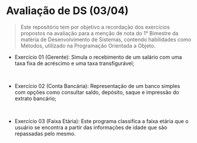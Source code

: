 # Avaliação de DS (03/04)
> Este repositório tem por objetivo a recordação dos exercícios propostos na avaliação para a menção de nota do 1° Bimestre da matéria de Desenvolvimento de Sistemas, contendo habilidades como Métodos, utilizado na Programação Orientada a Objeto.

- Exercício 01 (Gerente): Simula o recebimento de um salário com uma taxa fixa de acréscimo e uma taxa transfigurável;
<br>

- Exercício 02 (Conta Bancária): Representação de um banco simples com opções como consultar saldo, depósito, saque e impressão do extrato bancário;
 <br>
 
- Exercício 03 (Faixa Etária): Este programa classifica a faixa etária que o usuário se encontra a partir das informações de idade que são repassadas pelo mesmo.
